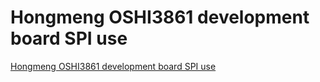 # Hongmeng OSHI3861 development board SPI use
[Hongmeng OSHI3861 development board SPI use](https://aiwithcloud.com/2022/09/15/hongmeng_oshi3861_development_board_spi_use/)